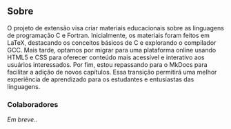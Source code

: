 ## Sobre

O projeto de extensão visa criar materiais educacionais sobre as linguagens de
programação C e Fortran. Inicialmente, os materiais foram feitos em LaTeX,
destacando os conceitos básicos de C e explorando o compilador GCC. Mais tarde,
optamos por migrar para uma plataforma online usando HTML5 e CSS para oferecer
conteúdo mais acessível e interativo aos usuários interessados. Por fim, estou
repassando para o MkDocs para facilitar a adição de novos capítulos. Essa transição
permitirá uma melhor experiência de aprendizado para os estudantes e
entusiastas das linguagens.

### Colaboradores

*Em breve..*
